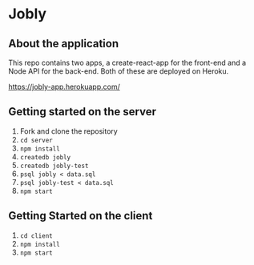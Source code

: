 # Jobly 

## About the application

This repo contains two apps, a create-react-app for the front-end and a Node API for the back-end. Both of these are deployed on Heroku. 

https://jobly-app.herokuapp.com/

## Getting started on the server

1. Fork and clone the repository
2. `cd server`
2. `npm install`
3. `createdb jobly`
4. `createdb jobly-test`
5. `psql jobly < data.sql`
6. `psql jobly-test < data.sql`
7. `npm start`

## Getting Started on the client

1. `cd client`
2. `npm install`
3. `npm start` 

